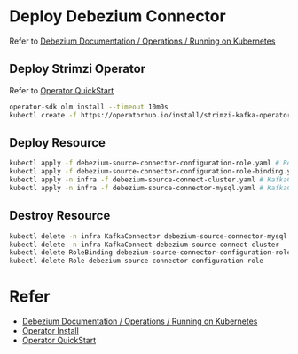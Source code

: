 # Deploy Debezium Connector

Refer to [Debezium Documentation / Operations / Running on Kubernetes](https://debezium.io/documentation/reference/stable/operations/kubernetes.html#_creating_kafka_connect_cluster)

## Deploy Strimzi Operator

Refer to [Operator QuickStart](https://olm.operatorframework.io/docs/getting-started/)

```bash
operator-sdk olm install --timeout 10m0s
kubectl create -f https://operatorhub.io/install/strimzi-kafka-operator.yaml
```

## Deploy Resource

```bash
kubectl apply -f debezium-source-connector-configuration-role.yaml # Role 
kubectl apply -f debezium-source-connector-configuration-role-binding.yaml # RoleBinding
kubectl apply -n infra -f debezium-source-connect-cluster.yaml # KafkaConnect
kubectl apply -n infra -f debezium-source-connector-mysql.yaml # KafkaConnector running on KafkaConnect
```

## Destroy Resource

```bash
kubectl delete -n infra KafkaConnector debezium-source-connector-mysql
kubectl delete -n infra KafkaConnect debezium-source-connect-cluster
kubectl delete RoleBinding debezium-source-connector-configuration-role-binding
kubectl delete Role debezium-source-connector-configuration-role
```

# Refer

* [Debezium Documentation / Operations / Running on Kubernetes](https://debezium.io/documentation/reference/stable/operations/kubernetes.html#_creating_kafka_connect_cluster)
* [Operator Install](https://sdk.operatorframework.io/docs/installation/)
* [Operator QuickStart](https://olm.operatorframework.io/docs/getting-started/)

